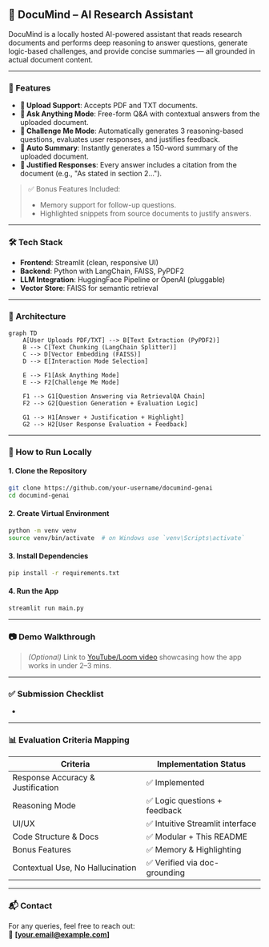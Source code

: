 ## 🧠 DocuMind – AI Research Assistant

DocuMind is a locally hosted AI-powered assistant that reads research documents and performs deep reasoning to answer questions, generate logic-based challenges, and provide concise summaries — all grounded in actual document content.

---

### 📌 Features

- **📄 Upload Support**: Accepts PDF and TXT documents.
- **🧠 Ask Anything Mode**: Free-form Q&A with contextual answers from the uploaded document.
- **🧹 Challenge Me Mode**: Automatically generates 3 reasoning-based questions, evaluates user responses, and justifies feedback.
- **📝 Auto Summary**: Instantly generates a 150-word summary of the uploaded document.
- **📍 Justified Responses**: Every answer includes a citation from the document (e.g., "As stated in section 2...").

> ✅ Bonus Features Included:
>
> - Memory support for follow-up questions.
> - Highlighted snippets from source documents to justify answers.

---

### 🛠️ Tech Stack

- **Frontend**: Streamlit (clean, responsive UI)
- **Backend**: Python with LangChain, FAISS, PyPDF2
- **LLM Integration**: HuggingFace Pipeline or OpenAI (pluggable)
- **Vector Store**: FAISS for semantic retrieval

---

### 🧱 Architecture

```mermaid
graph TD
    A[User Uploads PDF/TXT] --> B[Text Extraction (PyPDF2)]
    B --> C[Text Chunking (LangChain Splitter)]
    C --> D[Vector Embedding (FAISS)]
    D --> E[Interaction Mode Selection]

    E --> F1[Ask Anything Mode]
    E --> F2[Challenge Me Mode]

    F1 --> G1[Question Answering via RetrievalQA Chain]
    F2 --> G2[Question Generation + Evaluation Logic]

    G1 --> H1[Answer + Justification + Highlight]
    G2 --> H2[User Response Evaluation + Feedback]
```

---

### 🧪 How to Run Locally

#### 1. Clone the Repository

```bash
git clone https://github.com/your-username/documind-genai
cd documind-genai
```

#### 2. Create Virtual Environment

```bash
python -m venv venv
source venv/bin/activate  # on Windows use `venv\Scripts\activate`
```

#### 3. Install Dependencies

```bash
pip install -r requirements.txt
```

#### 4. Run the App

```bash
streamlit run main.py
```

---

### 📷 Demo Walkthrough

> *(Optional)* Link to [YouTube/Loom video](https://your-demo-link.com) showcasing how the app works in under 2–3 mins.

---

### ✅ Submission Checklist

-

---

### 📊 Evaluation Criteria Mapping

| Criteria                          | Implementation Status           |
| --------------------------------- | ------------------------------- |
| Response Accuracy & Justification | ✅ Implemented                   |
| Reasoning Mode                    | ✅ Logic questions + feedback    |
| UI/UX                             | ✅ Intuitive Streamlit interface |
| Code Structure & Docs             | ✅ Modular + This README         |
| Bonus Features                    | ✅ Memory & Highlighting         |
| Contextual Use, No Hallucination  | ✅ Verified via doc-grounding    |

---

### 📬 Contact

For any queries, feel free to reach out:\
📧 **[**[**your.email@example.com**](mailto\:your.email@example.com)**]**

